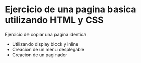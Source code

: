 # Ejercicio de una pagina basica utilizando HTML y CSS
Ejercicio de copiar una pagina identica
- Utilizando display block y inline
- Creacion de un menu desplegable 
- Creacion de un paginador
